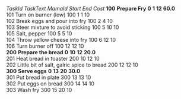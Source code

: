*TaskId*  	*TaskText*   	*MamaId* 	*Start*  	*End* 	*Cost* 
**100** **Prepare Fry** **0** **1** **12** **60.0**  
101	Turn on burner (low)	100	1	1	10	 
102	Break eggs and pour into fry	100	2	4	10	 
103	Steer mixture to avoid sticking	100	5	10	10	 
105	Salt, pepper	100	5	5	10	 
104	Throw yellow cheese into fry	100	6	12	10	 
106	Turn burner off	100	12	12	10	 
**200** **Prepare the bread** **0** **10** **12** **20.0**  
201	Heat bread in toaster	200	10	12	10	 
202	Little bit of salt, galric spice to bread	200	12	12	10	 
**300** **Serve eggs** **0** **13** **20** **30.0**  
301	Put bread in plate	300	13	13	10	 
302	Put eggs on bread	300	14	14	10	 
303	Wash fry	300	15	20	10	 
